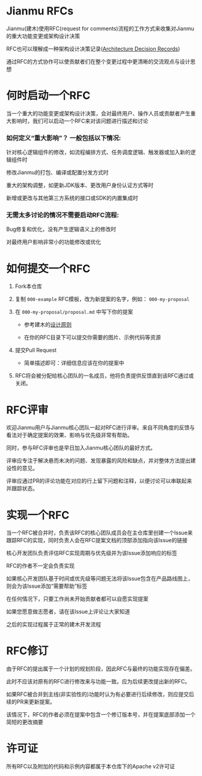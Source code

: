 
# Jianmu RFCs

Jianmu(建木)使用RFC(request for comments)流程的工作方式来收集对Jianmu的重大功能变更或架构设计决策

RFC也可以理解成一种架构设计决策记录([Architecture Decision Records](https://cognitect.com/blog/2011/11/15/documenting-architecture-decisions))

通过RFC的方式协作可以使贡献者们在整个变更过程中更清晰的交流观点与设计思想

# 何时启动一个RFC

当一个重大的功能变更或架构设计决策，会对最终用户、操作人员或贡献者产生重大影响时，我们可以启动一个RFC来对该问题进行描述和讨论

### 如何定义“重大影响”？ 一般包括以下情况:

针对核心逻辑组件的修改，如流程编排方式、任务调度逻辑、触发器或加入新的逻辑组件时

修改Jianmu的打包、编译或配置分发方式时

重大的架构调整，如更新JDK版本、更改用户身份认证方式等时

新增或更改与其他第三方系统的接口或SDK的内置集成时

### 无需太多讨论的情况不需要启动RFC流程:

Bug修复和优化，没有产生逻辑语义上的修改时

对最终用户影响非常小的功能修改或优化


# 如何提交一个RFC

1. Fork本仓库

1. 复制 `000-example` RFC模板，改为新提案的名字，例如： `000-my-proposal`

1. 在 `000-my-proposal/proposal.md` 中写下你的提案

   *  参考建木的[设计原则](DESIGN_PRINCIPLES.md)

   *  在你的RFC目录下可以提交你需要的图片、示例代码等资源

1. 提交Pull Request

   *  简单描述即可：详细信息应该在你的提案中

1. RFC将会被分配给核心团队的一名成员，他将负责提供反馈直到该RFC通过或关闭。

# RFC评审

欢迎Jianmu用户与Jianmu核心团队一起对RFC进行评审。来自不同角度的反馈与看法对于确定提案的效果、影响与优先级非常有帮助。

同时，参与RFC评审也是早日加入Jianmu核心团队的最好方式。

评审应专注于解决悬而未决的问题、发现暴露的风险和缺点，并对整体方法提出建设性的意见。

评审应通过PR的评论功能在对应的行上留下问题和注释，以便讨论可以串联起来并跟踪状态。

# 实现一个RFC

当一个RFC被合并时，负责该RFC的核心团队成员会在主仓库里创建一个Issue来跟踪RFC的实现，同时负责人会在RFC提案文档的顶部添加指向该Issue的链接

核心开发团队负责评估RFC实现周期与优先级并为该Issue添加响应的标签

RFC的作者不一定会负责实现

如果核心开发团队基于时间或优先级等问题无法将该Issue包含在产品路线图上，则会为该Issue添加“需要帮助”标签

在任何情况下，只要工作尚未开始贡献者都可以自愿实现提案

如果您愿意做志愿者，请在该Issue上评论让大家知道

之后的实现过程属于正常的建木开发流程

# RFC修订

由于RFC的提出属于一个计划的规划阶段，因此RFC与最终的功能实现存在偏差。

此时不应该对原有的RFC进行修改来与功能一致。应为后续更改提出新的RFC。

如果RFC被合并到主线(非实验性的)功能时认为有必要进行后续修改，则应提交后续的PR来更新提案。

该情况下，RFC的作者必须在提案中包含一个修订版本号，并在提案底部添加一个简短的更改摘要

# 许可证

所有RFC以及附加的代码和示例内容都属于本仓库下的Apache v2许可证
